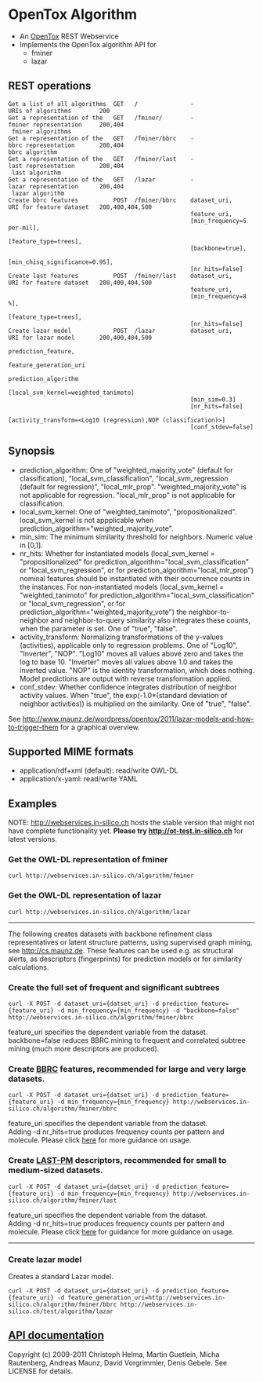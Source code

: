 OpenTox Algorithm
=================

- An [OpenTox](http://www.opentox.org) REST Webservice
- Implements the OpenTox algorithm API for
    - fminer
    - lazar

REST operations
---------------

    Get a list of all algorithms  GET   /               -                           URIs of algorithms        200
    Get a representation of the   GET   /fminer/        -                           fminer representation     200,404
     fminer algorithms
    Get a representation of the   GET   /fminer/bbrc    -                           bbrc representation       200,404
    bbrc algorithm
    Get a representation of the   GET   /fminer/last    -                           last representation       200,404
     last algorithm
    Get a representation of the   GET   /lazar          -                           lazar representation      200,404
     lazar algorithm
    Create bbrc features          POST  /fminer/bbrc    dataset_uri,                URI for feature dataset   200,400,404,500
                                                        feature_uri,
                                                        [min_frequency=5 per-mil],
                                                        [feature_type=trees],
                                                        [backbone=true],
                                                        [min_chisq_significance=0.95],
                                                        [nr_hits=false]
    Create last features          POST  /fminer/last    dataset_uri,                URI for feature dataset   200,400,404,500
                                                        feature_uri,
                                                        [min_frequency=8 %],
                                                        [feature_type=trees],
                                                        [nr_hits=false]
    Create lazar model            POST  /lazar          dataset_uri,                URI for lazar model       200,400,404,500
                                                        prediction_feature,
                                                        feature_generation_uri
                                                        prediction_algorithm
                                                        [local_svm_kernel=weighted_tanimoto]
                                                        [min_sim=0.3]
                                                        [nr_hits=false]
                                                        [activity_transform=<Log10 (regression),NOP (classification)>]
                                                        [conf_stdev=false]

Synopsis
--------

- prediction\_algorithm: One of "weighted\_majority\_vote" (default for classification),  "local\_svm\_classification", "local\_svm\_regression (default for regression)", "local\_mlr\_prop". "weighted\_majority\_vote"  is not applicable for regression. "local\_mlr\_prop" is not applicable for classification.
- local\_svm\_kernel: One of "weighted\_tanimoto", "propositionalized". local\_svm\_kernel is not appplicable when prediction\_algorithm="weighted\_majority\_vote".
- min_sim: The minimum similarity threshold for neighbors. Numeric value in [0,1]. 
- nr_hits: Whether for instantiated models (local\_svm\_kernel = "propositionalized" for prediction_algorithm="local\_svm\_classification" or "local\_svm\_regression", or for prediction_algorithm="local\_mlr\_prop") nominal features should be instantiated with their occurrence counts in the instances. For non-instantiated models (local\_svm\_kernel = "weighted\_tanimoto" for prediction_algorithm="local\_svm\_classification" or "local\_svm\_regression", or for prediction_algorithm="weighted\_majority\_vote") the neighbor-to-neighbor and neighbor-to-query similarity also integrates these counts, when the parameter is set. One of "true", "false". 
- activity_transform: Normalizing transformations of the y-values (activities), applicable only to regression problems. One of "Log10", "Inverter", "NOP". "Log10" moves all values above zero and takes the log to base 10. "Inverter" moves all values above 1.0 and takes the inverted value. "NOP" is the identity transformation, which does nothing. Model predictions are output with reverse transformation applied.
- conf_stdev: Whether confidence integrates distribution of neighbor activity values. When "true", the exp(-1.0*(standard deviation of neighbor activities)) is multiplied on the similarity. One of "true", "false".

See http://www.maunz.de/wordpress/opentox/2011/lazar-models-and-how-to-trigger-them for a graphical overview.


Supported MIME formats
----------------------

- application/rdf+xml (default): read/write OWL-DL
- application/x-yaml: read/write YAML

Examples
--------

NOTE: http://webservices.in-silico.ch hosts the stable version that might not have complete functionality yet. **Please try http://ot-test.in-silico.ch** for latest versions.

### Get the OWL-DL representation of fminer

    curl http://webservices.in-silico.ch/algorithm/fminer

### Get the OWL-DL representation of lazar

    curl http://webservices.in-silico.ch/algorithm/lazar

* * * 

The following creates datasets with backbone refinement class representatives or latent structure patterns, using supervised graph mining, see http://cs.maunz.de. These features can be used e.g. as structural alerts, as descriptors (fingerprints) for prediction models or for similarity calculations.

### Create the full set of frequent and significant subtrees

    curl -X POST -d dataset_uri={datset_uri} -d prediction_feature={feature_uri} -d min_frequency={min_frequency} -d "backbone=false" http://webservices.in-silico.ch/algorithm/fminer/bbrc

feature_uri specifies the dependent variable from the dataset.
backbone=false reduces BBRC mining to frequent and correlated subtree mining (much more descriptors are produced).

### Create [BBRC](http://bbrc.maunz.de) features, recommended for large and very large datasets.

    curl -X POST -d dataset_uri={datset_uri} -d prediction_feature={feature_uri} -d min_frequency={min_frequency} http://webservices.in-silico.ch/algorithm/fminer/bbrc

feature_uri specifies the dependent variable from the dataset.   
Adding -d nr_hits=true produces frequency counts per pattern and molecule.
Please click [here](http://bbrc.maunz.de#usage) for more guidance on usage.

### Create [LAST-PM](http://last-pm.maunz.de) descriptors, recommended for small to medium-sized datasets.

    curl -X POST -d dataset_uri={datset_uri} -d prediction_feature={feature_uri} -d min_frequency={min_frequency} http://webservices.in-silico.ch/algorithm/fminer/last

feature_uri specifies the dependent variable from the dataset.   
Adding -d nr_hits=true produces frequency counts per pattern and molecule.
Please click [here](http://last-pm.maunz.de#usage) for guidance for more guidance on usage.

* * * 

### Create lazar model

Creates a standard Lazar model.

    curl -X POST -d dataset_uri={datset_uri} -d prediction_feature={feature_uri} -d feature_generation_uri=http://webservices.in-silico.ch/algorithm/fminer/bbrc http://webservices.in-silico.ch/test/algorithm/lazar 

[API documentation](http://rdoc.info/github/opentox/algorithm)
--------------------------------------------------------------

Copyright (c) 2009-2011 Christoph Helma, Martin Guetlein, Micha Rautenberg, Andreas Maunz, David Vorgrimmler, Denis Gebele. See LICENSE for details.
